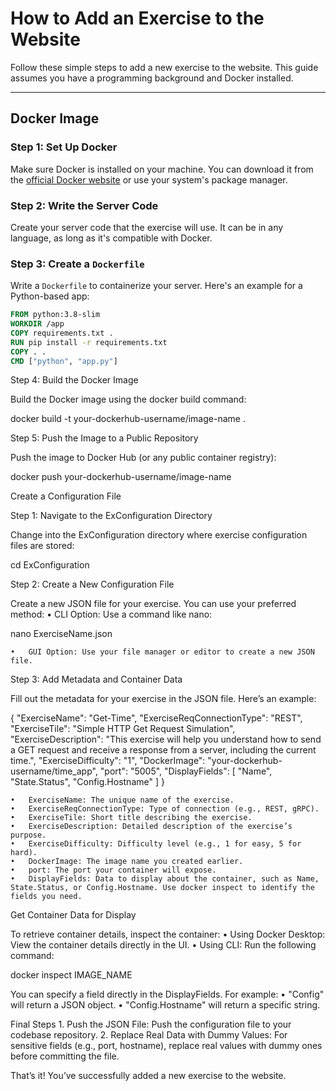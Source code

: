 # How to Add an Exercise to the Website

Follow these simple steps to add a new exercise to the website. This guide assumes you have a programming background and Docker installed.

---

## Docker Image

### Step 1: Set Up Docker
Make sure Docker is installed on your machine. You can download it from the [official Docker website](https://www.docker.com/products/docker-desktop) or use your system's package manager.

### Step 2: Write the Server Code
Create your server code that the exercise will use. It can be in any language, as long as it's compatible with Docker.

### Step 3: Create a `Dockerfile`
Write a `Dockerfile` to containerize your server. Here's an example for a Python-based app:

```dockerfile
FROM python:3.8-slim
WORKDIR /app
COPY requirements.txt .
RUN pip install -r requirements.txt
COPY . .
CMD ["python", "app.py"]
```
Step 4: Build the Docker Image

Build the Docker image using the docker build command:

docker build -t your-dockerhub-username/image-name .

Step 5: Push the Image to a Public Repository

Push the image to Docker Hub (or any public container registry):

docker push your-dockerhub-username/image-name

Create a Configuration File

Step 1: Navigate to the ExConfiguration Directory

Change into the ExConfiguration directory where exercise configuration files are stored:

cd ExConfiguration

Step 2: Create a New Configuration File

Create a new JSON file for your exercise. You can use your preferred method:
	•	CLI Option: Use a command like nano:

nano ExerciseName.json


	•	GUI Option: Use your file manager or editor to create a new JSON file.

Step 3: Add Metadata and Container Data

Fill out the metadata for your exercise in the JSON file. Here’s an example:

{
  "ExerciseName": "Get-Time",
  "ExerciseReqConnectionType": "REST",
  "ExerciseTile": "Simple HTTP Get Request Simulation",
  "ExerciseDescription": "This exercise will help you understand how to send a GET request and receive a response from a server, including the current time.",
  "ExerciseDifficulty": "1",
  "DockerImage": "your-dockerhub-username/time_app",
  "port": "5005",
  "DisplayFields": [
    "Name",
    "State.Status",
    "Config.Hostname"
  ]
}

	•	ExerciseName: The unique name of the exercise.
	•	ExerciseReqConnectionType: Type of connection (e.g., REST, gRPC).
	•	ExerciseTile: Short title describing the exercise.
	•	ExerciseDescription: Detailed description of the exercise’s purpose.
	•	ExerciseDifficulty: Difficulty level (e.g., 1 for easy, 5 for hard).
	•	DockerImage: The image name you created earlier.
	•	port: The port your container will expose.
	•	DisplayFields: Data to display about the container, such as Name, State.Status, or Config.Hostname. Use docker inspect to identify the fields you need.

Get Container Data for Display

To retrieve container details, inspect the container:
	•	Using Docker Desktop: View the container details directly in the UI.
	•	Using CLI: Run the following command:

docker inspect IMAGE_NAME



You can specify a field directly in the DisplayFields. For example:
	•	"Config" will return a JSON object.
	•	"Config.Hostname" will return a specific string.

Final Steps
	1.	Push the JSON File: Push the configuration file to your codebase repository.
	2.	Replace Real Data with Dummy Values: For sensitive fields (e.g., port, hostname), replace real values with dummy ones before committing the file.

That’s it! You’ve successfully added a new exercise to the website.
